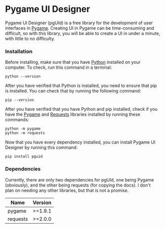 # Pygame UI Designer

Pygame UI Designer (pgUId) is a free library for the development of user interfaces in [Pygame](https://pypi.org/project/Pygame/). Creating UI in Pygame can be time-consuming and difficult, so with this library, you will be able to create a UI in under a minute, with little to no difficulty.

### Installation

Before installing, make sure that you have [Python](https://www.python.org/downloads/) installed on your computer. To check, run this command in a terminal:
```
python --version
```
After you have verified that Python is installed, you need to ensure that pip is installed. You can check that by running the following command:
```
pip --version
```
After you have verified that you have Python and pip installed, check if you have the [Pygame](https://pypi.org/project/Pygame/) and [Requests](https://pypi.org/project/requests/) libraries installed by running these commands:
```
python -m pygame
python -m requests
```
Now that you have every dependency installed, you can install Pygame UI Designer by running this command:
```
pip install pguid
```

### Dependencies

Currently, there are only two dependencies for pgUId, one being Pygame (obviously), and the other being requests (for copying the docs). I don't plan on needing any other libraries, but that is not a promise.

| Name   | Version   |
| ------ | --------- |
| pygame | >=1.9.1  |
| requests | >=2.0.0 |